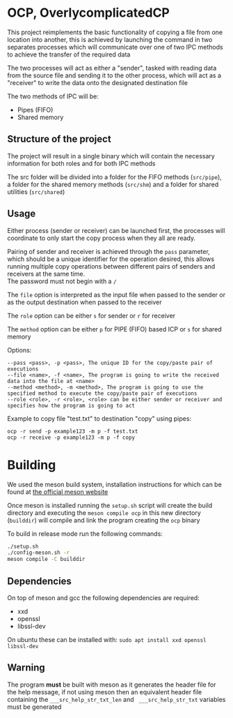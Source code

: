 # OCP, OverlycomplicatedCP
This project reimplements the basic functionality of copying a
file from one location into another, this is achieved by launching
the command in two separates processes which will communicate over one
of two IPC methods to achieve the transfer of the required data

The two processes will act as either a "sender", tasked with reading data
from the source file and sending it to the other process, which will act
as a "receiver" to write the data onto the designated destination file

The two methods of IPC will be:
+ Pipes (FIFO)
+ Shared memory

## Structure of the project
The project will result in a single binary which will contain the necessary 
information for both roles and for both IPC methods

The src folder will be divided into a folder for the FIFO methods (`src/pipe`), a folder
for the shared memory methods (`src/shm`) and a folder for shared utilities (`src/shared`)

## Usage
Either process (sender or receiver) can be launched first, the processes will coordinate
to only start the copy process when they all are ready.

Pairing of sender and receiver is achieved through the `pass` parameter, which should
be a unique identifier for the operation desired, this allows running multiple copy operations
between different pairs of senders and receivers at the same time.  
The password must not begin with a `/`

The `file` option is interpreted as the input file when passed to the sender or as the
output destination when passed to the receiver

The `role` option can be either `s` for sender or `r` for receiver

The `method` option can be either `p` for PIPE (FIFO) based ICP or `s` for shared memory

Options:
```
--pass <pass>, -p <pass>, The unique ID for the copy/paste pair of executions
--file <name>, -f <name>, The program is going to write the received data into the file at <name>
--method <method>, -m <method>, The program is going to use the specified method to execute the copy/paste pair of executions
--role <role>, -r <role>, <role> can be either sender or receiver and specifies how the program is going to act
```
Example to copy file "test.txt" to destination "copy" using pipes:
```
ocp -r send -p example123 -m p -f test.txt
ocp -r receive -p example123 -m p -f copy
```

# Building

We used the meson build system, installation instructions for which can be found at [the official meson website](https://mesonbuild.com/Quick-guide.html)

Once meson is installed running the `setup.sh` script will create the build directory and executing the `meson compile ocp` in this new directory (`builddir`) will compile and link
the program creating the `ocp` binary

To build in release mode run the following commands:
```sh
./setup.sh
./config-meson.sh -r
meson compile -C builddir
```

## Dependencies
On top of meson and gcc the following dependencies are required:
+ xxd
+ openssl
+ libssl-dev

On ubuntu these can be installed with: `sudo apt install xxd openssl libssl-dev`

## Warning
The program **must** be built with meson as it generates the header file for the help 
message, if not using meson then an equivalent header file containing the `___src_help_str_txt_len`
and ` ___src_help_str_txt` variables must be generated

